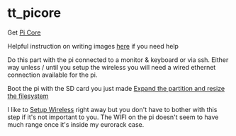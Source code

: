 # tt_picore

Get [Pi Core](http://tinycorelinux.net/9.x/armv6/releases/RPi/)

Helpful instruction on writing images [here](https://www.raspberrypi.org/documentation/installation/installing-images/README.md) if you need help

Do this part with the pi connected to a monitor & keyboard or via ssh.  Either way unless / until you setup the wireless you will need a wired ethernet connection available for the pi.

Boot the pi with the SD card you just made
[Expand the partition and resize the filesystem](https://iotbytes.wordpress.com/picore-tiny-core-linux-on-raspberry-pi/)

I like to [Setup Wireless](https://iotbytes.wordpress.com/make-raspberry-pi-3-built-in-wifi-module-work-with-picore/) right away but you don't have to bother with this step if it's not important to you.  The WIFI on the pi doesn't seem to have much range once it's inside my eurorack case.

